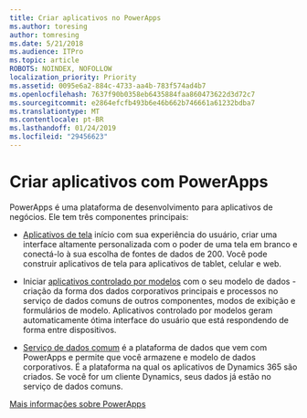 ```yaml
---
title: Criar aplicativos no PowerApps
ms.author: toresing
author: tomresing
ms.date: 5/21/2018
ms.audience: ITPro
ms.topic: article
ROBOTS: NOINDEX, NOFOLLOW
localization_priority: Priority
ms.assetid: 0095e6a2-884c-4733-aa4b-783f574ad4b7
ms.openlocfilehash: 7637f90b0358eb6435884faa860473622d3d72c7
ms.sourcegitcommit: e2864efcfb493b6e46b662b746661a61232bdba7
ms.translationtype: MT
ms.contentlocale: pt-BR
ms.lasthandoff: 01/24/2019
ms.locfileid: "29456623"
---
```

# <a name="create-apps-with-powerapps"></a>Criar aplicativos com PowerApps

PowerApps é uma plataforma de desenvolvimento para aplicativos de negócios. Ele tem três componentes principais: 
  
- [Aplicativos de tela](https://go.microsoft.com/fwlink/?linkid=874495) início com sua experiência do usuário, criar uma interface altamente personalizada com o poder de uma tela em branco e conectá-lo à sua escolha de fontes de dados de 200. Você pode construir aplicativos de tela para aplicativos de tablet, celular e web. 
    
- Iniciar [aplicativos controlado por modelos](https://go.microsoft.com/fwlink/?linkid=874496) com o seu modelo de dados - criação da forma dos dados corporativos principais e processos no serviço de dados comuns de outros componentes, modos de exibição e formulários de modelo. Aplicativos controlado por modelos geram automaticamente ótima interface do usuário que está respondendo de forma entre dispositivos. 
    
- [Serviço de dados comum](https://go.microsoft.com/fwlink/?linkid=874497) é a plataforma de dados que vem com PowerApps e permite que você armazene e modelo de dados corporativos. É a plataforma na qual os aplicativos de Dynamics 365 são criados. Se você for um cliente Dynamics, seus dados já estão no serviço de dados comuns. 
    
[Mais informações sobre PowerApps](https://go.microsoft.com/fwlink/?linkid=874498)
  

